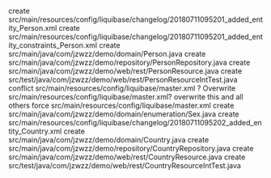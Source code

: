    create src/main/resources/config/liquibase/changelog/20180711095201_added_entity_Person.xml
   create src/main/resources/config/liquibase/changelog/20180711095201_added_entity_constraints_Person.xml
   create src/main/java/com/jzwzz/demo/domain/Person.java
   create src/main/java/com/jzwzz/demo/repository/PersonRepository.java
   create src/main/java/com/jzwzz/demo/web/rest/PersonResource.java
   create src/test/java/com/jzwzz/demo/web/rest/PersonResourceIntTest.java
 conflict src/main/resources/config/liquibase/master.xml
? Overwrite src/main/resources/config/liquibase/master.xml? overwrite this and all others
    force src/main/resources/config/liquibase/master.xml
   create src/main/java/com/jzwzz/demo/domain/enumeration/Sex.java
   create src/main/resources/config/liquibase/changelog/20180711095202_added_entity_Country.xml
   create src/main/java/com/jzwzz/demo/domain/Country.java
   create src/main/java/com/jzwzz/demo/repository/CountryRepository.java
   create src/main/java/com/jzwzz/demo/web/rest/CountryResource.java
   create src/test/java/com/jzwzz/demo/web/rest/CountryResourceIntTest.java
